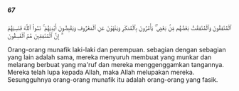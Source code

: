 ##### 67

<span class="ayah">ٱلْمُنَٰفِقُونَ وَٱلْمُنَٰفِقَٰتُ بَعْضُهُم مِّنۢ بَعْضٍۢ ۚ يَأْمُرُونَ بِٱلْمُنكَرِ وَيَنْهَوْنَ عَنِ ٱلْمَعْرُوفِ وَيَقْبِضُونَ أَيْدِيَهُمْ ۚ نَسُوا۟ ٱللَّهَ فَنَسِيَهُمْ ۗ إِنَّ ٱلْمُنَٰفِقِينَ هُمُ ٱلْفَٰسِقُونَ</span>

<span class="ayah_translation">Orang-orang munafik laki-laki dan perempuan. sebagian dengan sebagian yang lain adalah sama, mereka menyuruh membuat yang munkar dan melarang berbuat yang ma'ruf dan mereka menggenggamkan tangannya. Mereka telah lupa kepada Allah, maka Allah melupakan mereka. Sesungguhnya orang-orang munafik itu adalah orang-orang yang fasik.</span>
